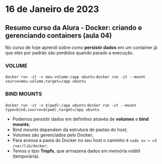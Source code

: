 # 16 de Janeiro de 2023

## Resumo curso da Alura - Docker: criando e gerenciando containers (aula 04)
No curso de hoje aprendi sobre como **persistir dados** em um container já que eles por padrão são perdidos quando parado a execução.

### VOLUME
```docker run -it -v meu-volume:/app ubuntu```
```docker run -it --mount source=meu-volume,target=/app ubuntu```

### BIND MOUNTS
```docker run -it -v $(pwd):/app ubuntu```
```docker run -it --mount type=bind,source=$(pwd),target=/app ubuntu```

- Podemos persistir dados em definitivo através de **volumes** e **bind mounts**;
- Bind mounts dependem da estrutura de pastas do host;
- Volumes são gerenciados pelo Docker;
- Para acessa a pasta do Docker no seu host o caminho é ```sudo su > cd /var/lib/docker```;
- Temos o tipo **Tmpfs**, que armazena dados em memória volátil (temporária).